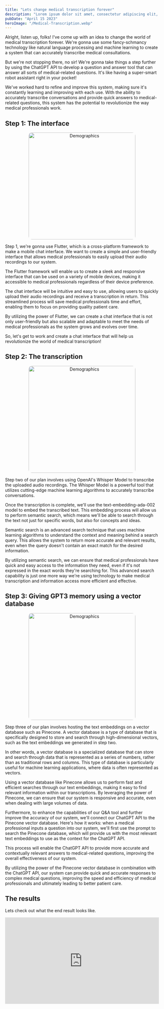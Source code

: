 ```yaml
---
title: "Lets change medical transcription forever"
description: "Lorem ipsum dolor sit amet, consectetur adipiscing elit, sed do eiusmod tempor incididunt ut labore et dolore magna aliqua."
pubDate: "April 15 2023"
heroImage: "/Medical-Transcription.webp"
---
```


Alright, listen up, folks! I've come up with an idea to change the world of medical transcription forever. We're gonna use some fancy-schmancy technology like natural language processing and machine learning to create a system that can accurately transcribe medical consultations.

But we're not stopping there, no sir! We're gonna take things a step further by using the ChatGPT API to develop a question and answer tool that can answer all sorts of medical-related questions. It's like having a super-smart robot assistant right in your pocket!

We've worked hard to refine and improve this system, making sure it's constantly learning and improving with each use. With the ability to accurately transcribe conversations and provide quick answers to medical-related questions, this system has the potential to revolutionize the way medical professionals work.


## Step 1: The interface 

<p align="center"><img src="https://www.howtogeek.com/wp-content/uploads/csit/2021/11/af168a3a.jpeg?height=200p&trim=2,2,2,2" alt="Demographics" width="350px" style="border-radius: 10px"/></p>


Step 1, we're gonna use Flutter, which is a cross-platform framework to make a mobile chat interface. We want to create a simple and user-friendly interface that allows medical professionals to easily upload their audio recordings to our system.

The Flutter framework will enable us to create a sleek and responsive interface that can be used on a variety of mobile devices, making it accessible to medical professionals regardless of their device preference.

The chat interface will be intuitive and easy to use, allowing users to quickly upload their audio recordings and receive a transcription in return. This streamlined process will save medical professionals time and effort, enabling them to focus on providing quality patient care.

By utilizing the power of Flutter, we can create a chat interface that is not only user-friendly but also scalable and adaptable to meet the needs of medical professionals as the system grows and evolves over time.

So, let's get to work and create a chat interface that will help us revolutionize the world of medical transcription!






## Step 2: The transcription




<p align="center"><img src="https://i.ibb.co/P1rMxPt/intro1.png" alt="Demographics" width="350px" style="border-radius: 10px"/></p>

Step two of our plan involves using OpenAI's Whisper Model to transcribe the uploaded audio recordings. The Whisper Model is a powerful tool that utilizes cutting-edge machine learning algorithms to accurately transcribe conversations.

Once the transcription is complete, we'll use the text-embedding-ada-002 model to embed the transcribed text. This embedding process will allow us to perform semantic search, which means we'll be able to search through the text not just for specific words, but also for concepts and ideas.

Semantic search is an advanced search technique that uses machine learning algorithms to understand the context and meaning behind a search query. This allows the system to return more accurate and relevant results, even when the query doesn't contain an exact match for the desired information.

By utilizing semantic search, we can ensure that medical professionals have quick and easy access to the information they need, even if it's not expressed in the exact words they're searching for. This advanced search capability is just one more way we're using technology to make medical transcription and information access more efficient and effective.

## Step 3: Giving GPT3 memory using a vector database

<p align="center"><img src="https://weaviate.io/assets/images/vector-library-vs-database-77398afc1da9251e09375fc1a6c6c392.png" alt="Demographics" width="350px" style="border-radius: 10px"/></p>

Step three of our plan involves hosting the text embeddings on a vector database such as Pinecone. A vector database is a type of database that is specifically designed to store and search through high-dimensional vectors, such as the text embeddings we generated in step two.

In other words, a vector database is a specialized database that can store and search through data that is represented as a series of numbers, rather than as traditional rows and columns. This type of database is particularly useful for machine learning applications, where data is often represented as vectors.

Using a vector database like Pinecone allows us to perform fast and efficient searches through our text embeddings, making it easy to find relevant information within our transcriptions. By leveraging the power of Pinecone, we can ensure that our system is responsive and accurate, even when dealing with large volumes of data.

Furthermore, to enhance the capabilities of our Q&A tool and further improve the accuracy of our system, we'll connect our ChatGPT API to the Pinecone vector database. Here's how it works: when a medical professional inputs a question into our system, we'll first use the prompt to search the Pinecone database, which will provide us with the most relevant text embeddings to use as the context for the ChatGPT API.

This process will enable the ChatGPT API to provide more accurate and contextually relevant answers to medical-related questions, improving the overall effectiveness of our system.

By utilizing the power of the Pinecone vector database in combination with the ChatGPT API, our system can provide quick and accurate responses to complex medical questions, improving the speed and efficiency of medical professionals and ultimately leading to better patient care.

## The results

Lets check out what the end result looks like.

<style>
        .responsive-iframe {
            position: relative;
            overflow: hidden;
            width: 100%;
            padding-top: 56.25%; /* 16:9 Aspect Ratio (divide 9 by 16 = 0.5625) */
        }

        .responsive-iframe iframe {
            position: absolute;
            top: 0;
            left: 0;
            width: 100%;
            height: 100%;
            border: 0;
        }

</style>

<p align="center">

<div class="responsive-iframe">
    <iframe src="https://streamable.com/e/79jvxi" width="560" height="998" frameborder="0" allowfullscreen></iframe>
</div>
